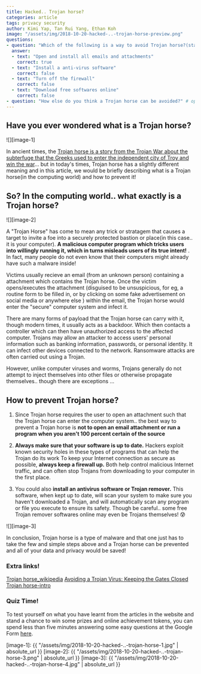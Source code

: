 ```yaml
---
title: Hacked.. Trojan horse?
categories: article
tags: privacy security
author: Kimi Yap, Tan Rui Yang, Ethan Koh
image: "/assets/img/2018-10-20-hacked-..-trojan-horse-preview.png"
questions:
- question: "Which of the following is a way to avoid Trojan horse?(stated in the article)?"
  answer: 
  - text: "Open and install all emails and attachments"
    correct: true
  - text: "Install a anti-virus software"
    correct: false
  - text: "Turn off the firewall"
    correct: false
  - text: "Download free softwares online"
    correct: false
- question: "How else do you think a Trojan horse can be avoided?" # open-ended, no answers
---
```


## **Have you ever wondered what is a Trojan horse?**

![][image-1]

 
In ancient times, the [Trojan horse is a story from the Trojan War about the subterfuge that the Greeks used to enter the independent city of Troy and win the war](https://en.wikipedia.org/wiki/Trojan_Horse)... but in today's times, Trojan horse has a slightly different meaning and in this article, we would be briefly describing what is a Trojan horse(in the computing world) and how to prevent it!


## **So? In the computing world.. what exactly is a Trojan horse?**

![][image-2]

A "Trojan Horse" has come to mean any trick or stratagem that causes a target to invite a foe into a securely protected bastion or place(in this case.. it is your computer). **A malicious computer program which tricks users into willingly running it, which in turns misleads users of its true intent!** . In fact, many people do not even know that their computers might already have such a malware inside!

Victims usually recieve an email (from an unknown person) containing a attachment which contains the Trojan horse. Once the victim opens/executes the attachment (disguised to be unsuspicious, for eg, a routine form to be filled in, or by clicking on some fake advertisement on social media or anywhere else ) within the email, the Trojan horse would enter the "secure" computer system and infect it. 

There are many forms of payload that the Trojan horse can carry with it, though modern times, it usually acts as a backdoor. Which then contacts a controller which can then have unauthorized access to the affected computer. Trojans may allow an attacker to access users' personal information such as banking information, passwords, or personal identity. It can infect other devices connected to the network. Ransomware attacks are often carried out using a Trojan.

However, unlike computer viruses and worms, Trojans generally do not attempt to inject themselves into other files or otherwise propagate themselves.. though there are exceptions ...

## **How to prevent Trojan horse?**

1. Since Trojan horse requires the user to open an attachment such that the Trojan horse can enter the computer system.. the best way to prevent a Trojan horse is **not to open an email attachment or run a program when you aren't 100 percent certain of the source**

2. **Always make sure that your software is up to date.**  Hackers exploit known security holes in these types of programs that can help the Trojan do its work To keep your Internet connection as secure as possible, **always keep a firewall up.** Both help control malicious Internet traffic, and can often stop Trojans from downloading to your computer in the first place.

3. You could also **install an antivirus software or Trojan remover.** This software, when kept up to date, will scan your system to make sure you haven't downloaded a Trojan, and will automatically scan any program or file you execute to ensure its safety. Though be careful.. some free Trojan remover softwares online may even be Trojans themselves! :cold_sweat:

![][image-3]

In conclusion, Trojan horse is a type of malware and that one just has to take the few and simple steps above and a Trojan horse can be prevented and all of your data and privacy would be saved!

### Extra links!
[Trojan horse_wikipedia](https://en.wikipedia.org/wiki/Trojan_horse_(computing))
[Avoiding a Trojan Virus: Keeping the Gates Closed](https://www.kaspersky.com/resource-center/preemptive-safety/avoiding-a-trojan-virus)
[Trojan horse-intro](https://www.youtube.com/watch?v=CvRIZHQMgco)

### Quiz Time!
To test yourself on what you have learnt from the articles in the website and stand a chance to win some prizes and online achievement tokens, you can spend less than five minutes answering some easy questions at the Google Form [here](https://goo.gl/forms/5mfSasyot8VrotnO2).  

[image-1]: {{ "/assets/img/2018-10-20-hacked-..-trojan-horse-1.jpg" | absolute_url }}
[image-2]: {{ "/assets/img/2018-10-20-hacked-..-trojan-horse-3.png" | absolute_url }}
[image-3]: {{ "/assets/img/2018-10-20-hacked-..-trojan-horse-4.jpg" | absolute_url }}